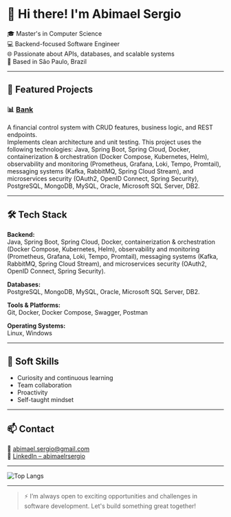 <!--
**abimaelrsergio/abimaelrsergio** is a ✨ _special_ ✨ repository because its `README.md` (this file) appears on your GitHub profile.

Here are some ideas to get you started:

- 🔭 I’m currently working on ...
- 🌱 I’m currently learning ...
- 👯 I’m looking to collaborate on ...
- 🤔 I’m looking for help with ...
- 💬 Ask me about ...
- 📫 How to reach me: ...
- 😄 Pronouns: ...
- ⚡ Fun fact: ...
-->
# 👋 Hi there! I'm Abimael Sergio

🎓 Master's in Computer Science  
💻 Backend-focused Software Engineer  
🌐 Passionate about APIs, databases, and scalable systems  
📍 Based in São Paulo, Brazil

---

## 🚀 Featured Projects

### 📊 [Bank](https://github.com/abimaelrsergio/bank)
A financial control system with CRUD features, business logic, and REST endpoints.  
Implements clean architecture and unit testing. This project uses the following technologies: Java, Spring Boot, Spring Cloud, Docker, containerization & orchestration (Docker Compose, Kubernetes, Helm), observability and monitoring (Prometheus, Grafana, Loki, Tempo, Promtail), messaging systems (Kafka, RabbitMQ, Spring Cloud Stream), and microservices security (OAuth2, OpenID Connect, Spring Security), PostgreSQL, MongoDB, MySQL, Oracle, Microsoft SQL Server, DB2. 

<!---
### 📦 [consulta-creditos-app](https://github.com/abimaelrsergio/consulta-creditos-app)
Fullstack app to query tax credit information by invoice or credit number.  
Includes a Spring Boot API, Angular front-end, PostgreSQL, Kafka, and full Docker Compose setup.

### 🔧 [devices_api](https://github.com/abimaelrsergio/devices_api)
A RESTful API for managing devices, built with **Spring Boot** and **MySQL**.  
Includes full Docker support, Swagger documentation, and Postman tests.

### 📘 [data-structures-algorithms](https://github.com/abimaelrsergio/data-structures-algorithms)
Classic data structures and algorithm challenges solved in Java.  
Demonstrates logic, performance, and clean code.
--->
---

## 🛠️ Tech Stack

**Backend:**  
Java, Spring Boot, Spring Cloud, Docker, containerization & orchestration (Docker Compose, Kubernetes, Helm), observability and monitoring (Prometheus, Grafana, Loki, Tempo, Promtail), messaging systems (Kafka, RabbitMQ, Spring Cloud Stream), and microservices security (OAuth2, OpenID Connect, Spring Security).

**Databases:**  
PostgreSQL, MongoDB, MySQL, Oracle, Microsoft SQL Server, DB2.

**Tools & Platforms:**  
Git, Docker, Docker Compose, Swagger, Postman

**Operating Systems:**  
Linux, Windows

---

## 🧠 Soft Skills

- Curiosity and continuous learning  
- Team collaboration  
- Proactivity  
- Self-taught mindset  

---

## 📫 Contact

📧 abimael.sergio@gmail.com  
🔗 [LinkedIn – abimaelrsergio](https://www.linkedin.com/in/abimaelsergio/)

---

![Top Langs](https://github-readme-stats-git-masterrstaa-rickstaa.vercel.app/api/top-langs/?username=abimaelrsergio&layout=compact&bg_color=000&border_color=30A3DC&title_color=E94D5F&text_color=FFF)

---

> ⚡ I’m always open to exciting opportunities and challenges in software development.
> Let's build something great together!
